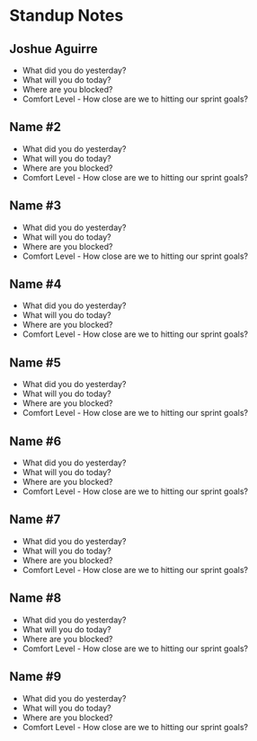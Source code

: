 # Standup Notes

## Joshue Aguirre
- What did you do yesterday?
- What will you do today?
- Where are you blocked?
- Comfort Level - How close are we to hitting our sprint goals?

## Name #2
- What did you do yesterday?
- What will you do today?
- Where are you blocked?
- Comfort Level - How close are we to hitting our sprint goals?

## Name #3
- What did you do yesterday?
- What will you do today?
- Where are you blocked?
- Comfort Level - How close are we to hitting our sprint goals?

## Name #4
- What did you do yesterday?
- What will you do today?
- Where are you blocked?
- Comfort Level - How close are we to hitting our sprint goals?

## Name #5
- What did you do yesterday?
- What will you do today?
- Where are you blocked?
- Comfort Level - How close are we to hitting our sprint goals?

## Name #6
- What did you do yesterday?
- What will you do today?
- Where are you blocked?
- Comfort Level - How close are we to hitting our sprint goals?

## Name #7
- What did you do yesterday?
- What will you do today?
- Where are you blocked?
- Comfort Level - How close are we to hitting our sprint goals?

## Name #8
- What did you do yesterday?
- What will you do today?
- Where are you blocked?
- Comfort Level - How close are we to hitting our sprint goals?

## Name #9
- What did you do yesterday?
- What will you do today?
- Where are you blocked?
- Comfort Level - How close are we to hitting our sprint goals?